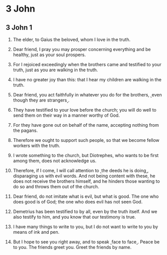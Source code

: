 # 3 John

## 3 John 1

1. The elder, to Gaius the beloved, whom I love in the truth.

2. Dear friend, I pray you may prosper concerning everything and be healthy, just as your soul prospers.

3. For I rejoiced exceedingly when the brothers came and testified to your truth, just as you are walking in the truth.

4. I have no greater joy than this: that I hear my children are walking in the truth.

5. Dear friend, you act faithfully in whatever you do for the brothers, ˻even though they are strangers˼.

6. They have testified to your love before the church; you will do well to send them on their way in a manner worthy of God.

7. For they have gone out on behalf of the name, accepting nothing from the pagans.

8. Therefore we ought to support such people, so that we become fellow workers with the truth.

9. I wrote something to the church, but Diotrephes, who wants to be first among them, does not acknowledge us.

10. Therefore, if I come, I will call attention to ˻the deeds he is doing˼, disparaging us with evil words. And not being content with these, he does not receive the brothers himself, and he hinders those wanting to do so and throws them out of the church.

11. Dear friend, do not imitate what is evil, but what is good. The one who does good is of God; the one who does evil has not seen God.

12. Demetrius has been testified to by all, even by the truth itself. And we also testify to him, and you know that our testimony is true.

13. I have many things to write to you, but I do not want to write to you by means of ink and pen.

14. But I hope to see you right away, and to speak ˻face to face˼. Peace be to you. The friends greet you. Greet the friends by name.

